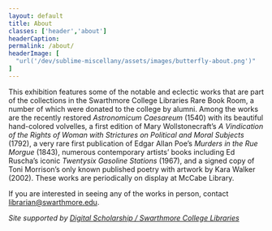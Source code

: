 ```yaml
---
layout: default
title: About
classes: ['header','about']
headerCaption:
permalink: /about/
headerImage: [
  "url('/dev/sublime-miscellany/assets/images/butterfly-about.png')"
]
---
```


This exhibition features some of the notable and eclectic works that are part of the collections in the Swarthmore College Libraries Rare Book Room, a number of which were donated to the college by alumni. Among the works are the recently restored *Astronomicum Caesareum* (1540) with its beautiful hand-colored volvelles, a first edition of Mary Wollstonecraft’s *A Vindication of the Rights of Woman with Strictures on Political and Moral Subjects* (1792), a very rare first publication of Edgar Allan Poe’s *Murders in the Rue Morgue* (1843), numerous contemporary artists’ books including Ed Ruscha’s iconic *Twentysix Gasoline Stations* (1967), and a signed copy of Toni Morrison’s only known published poetry with artwork by Kara Walker (2002). These works are periodically on display at McCabe Library. 

If you are interested in seeing any of the works in person, contact librarian@swarthmore.edu.

*Site supported by [Digital Scholarship / Swarthmore College Libraries](http://ds.swarthmore.edu/)*